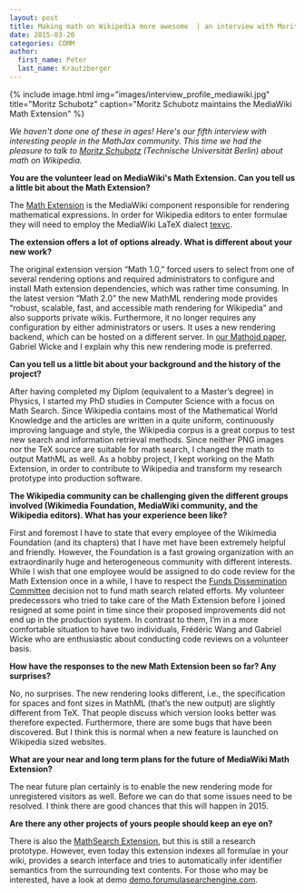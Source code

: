 ```yaml
---
layout: post
title: Making math on Wikipedia more awesome  | an interview with Moritz Schubotz
date: 2015-03-20
categories: COMM
author:
  first_name: Peter
  last_name: Krautzberger
---
```


{% include image.html img="images/interview_profile_mediawiki.jpg" title="Moritz Schubotz" caption="Moritz Schubotz maintains the MediaWiki Math Extension" %}
            
_We haven't done one of these in ages! Here's our fifth interview with interesting people in the MathJax community. This time we had the pleasure to talk to [Moritz Schubotz](http://moritzschubotz.de/) (Technische Universität Berlin) about math on Wikipedia._

**You are the volunteer lead on MediaWiki's Math Extension. Can you tell us a little bit about the Math Extension?**

The [Math Extension](https://www.mediawiki.org/wiki/Extension:Math) is the MediaWiki component responsible for rendering mathematical expressions. In order for Wikipedia editors to enter formulae they will need to employ the MediaWiki LaTeX dialect [texvc](http://www.formulasearchengine.com/texvccheck).

**The extension offers a lot of options already. What is different about your new work?**

The original extension version “Math 1.0,” forced users to select from one of several rendering options and required administrators to configure and install Math extension dependencies, which was rather time consuming. In the latest version “Math 2.0” the new MathML rendering mode provides “robust, scalable, fast, and accessible math rendering for Wikipedia” and also supports private wikis. Furthermore, it no longer requires any configuration by either administrators or users. It uses a new rendering backend, which can be hosted on a different server. In [our Mathoid paper](http://link.springer.com/chapter/10.1007%2F978-3-319-08434-3_17), Gabriel Wicke and I explain why this new rendering mode is preferred.

**Can you tell us a little bit about your background and the history of the project?**

After having completed my Diplom (equivalent to a Master’s degree) in Physics, I started my PhD studies in Computer Science with a focus on Math Search. Since Wikipedia contains most of the Mathematical World Knowledge and the articles are written in a quite uniform, continuously improving language and style, the Wikipedia corpus is a great corpus to test new search and information retrieval methods. Since neither PNG images nor the TeX source are suitable for math search, I changed the math to output MathML as well. As a hobby project, I kept working on the Math Extension, in order to contribute to Wikipedia and transform my research prototype into production software.

**The Wikipedia community can be challenging given the different groups involved (Wikimedia Foundation, MediaWiki community, and the Wikipedia editors). What has your experience been like?**

First and foremost I have to state that every employee of the Wikimedia Foundation (and its chapters) that I have met have been extremely helpful and friendly. However, the Foundation is a fast growing organization with an extraordinarily huge and heterogeneous community with different interests. While I wish that one employee would be assigned to do code review for the Math Extension once in a while, I have to respect the [Funds Dissemination Committee](https://meta.wikimedia.org/wiki/Grants:APG/Funds_Dissemination_Committee) decision not to fund math search related efforts. My volunteer predecessors who tried to take care of the Math Extension before I joined resigned at some point in time since their proposed improvements did not end up in the production system. In contrast to them, I’m in a more comfortable situation to have two individuals, Frédéric Wang and Gabriel Wicke who are enthusiastic about conducting code reviews on a volunteer basis.

**How have the responses to the new Math Extension been so far? Any surprises?**

No, no surprises. The new rendering looks different, i.e., the specification for spaces and font sizes in MathML (that’s the new output) are slightly different from TeX. That people discuss which version looks better was therefore expected. Furthermore, there are some bugs that have been discovered. But I think this is normal when a new feature is launched on Wikipedia sized websites.

**What are your near and long term plans for the future of MediaWiki Math Extension?**

The near future plan certainly is to enable the new rendering mode for unregistered visitors as well. Before we can do that some issues need to be resolved. I think there are good chances that this will happen in 2015.

**Are there any other projects of yours people should keep an eye on?**

There is also the [MathSearch Extension](https://www.mediawiki.org/wiki/Extension:MathSearch), but this is still a research prototype. However, even today this extension indexes all formulae in your wiki, provides a search interface and tries to automatically infer identifier semantics from the surrounding text contents. For those who may be interested, have a look at demo [demo.forumulasearchengine.com](demo.forumulasearchengine.com).
